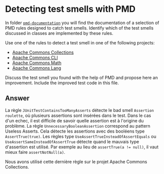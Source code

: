 # Detecting test smells with PMD

In folder [`pmd-documentation`](../pmd-documentation) you will find the documentation of a selection of PMD rules designed to catch test smells.
Identify which of the test smells discussed in classes are implemented by these rules.

Use one of the rules to detect a test smell in one of the following projects:

- [Apache Commons Collections](https://github.com/apache/commons-collections)
- [Apache Commons CLI](https://github.com/apache/commons-cli)
- [Apache Commons Math](https://github.com/apache/commons-math)
- [Apache Commons Lang](https://github.com/apache/commons-lang)

Discuss the test smell you found with the help of PMD and propose here an improvement.
Include the improved test code in this file.

## Answer
La règle `JUnitTestContainsTooManyAsserts` détecte le bad smell `Assertion roulette`, où plusieurs assertions sont insérées dans le test. Dans le cas d'un echec, il est difficile de savoir quelle assertion est à l'origine du problème.
La règle `UnnecessaryBooleanAssertion` correspond au pattern Useless Asserts. Cela détecte les assertions avec des booléens type `AssertTrue(true)`.
Les règles type `UseAssertTrueInsteadOfAssertEquals` ou `UseAssertSameInsteadOfAssertTrue` détecte quand le mauvais type d'assertion est utilisé. Par exemple au lieu de `assertTrue(a != null)`, il vaut mieux faire `assertNotNull(a)`.

Nous avons utilisé cette dernière règle sur le projet Apache Commons Collections. 

